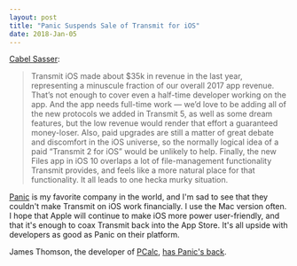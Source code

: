 ```yaml
---
layout: post
title: "Panic Suspends Sale of Transmit for iOS"
date: 2018-Jan-05
---
```


[Cabel Sasser](https://panic.com/blog/the-future-of-transmit-ios/):

> Transmit iOS made about $35k in revenue in the last year, representing a minuscule fraction of our overall 2017 app revenue. That’s not enough to cover even a half-time developer working on the app. And the app needs full-time work — we’d love to be adding all of the new protocols we added in Transmit 5, as well as some dream features, but the low revenue would render that effort a guaranteed money-loser. Also, paid upgrades are still a matter of great debate and discomfort in the iOS universe, so the normally logical idea of a paid “Transmit 2 for iOS” would be unlikely to help. Finally, the new Files app in iOS 10 overlaps a lot of file-management functionality Transmit provides, and feels like a more natural place for that functionality. It all leads to one hecka murky situation.

[Panic](https://panic.com) is my favorite company in the world, and I'm sad to see that they couldn't make Transmit on iOS work financially. I use the Mac version often. I hope that Apple will continue to make iOS more power user-friendly, and that it's enough to coax Transmit back into the App Store. It's all upside with developers as good as Panic on their platform.

James Thomson, the developer of [PCalc](http://www.pcalc.com), [has Panic's back](https://twitter.com/jamesthomson/status/949399420268875776).